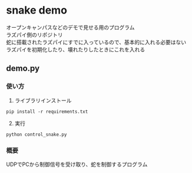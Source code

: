 # snake demo
オープンキャンパスなどのデモで見せる用のプログラム  
ラズパイ側のリポジトリ  
蛇に搭載されたラズパイにすでに入っているので、基本的に入れる必要はない  
ラズパイを初期化したり、壊れたりしたときにこれを入れる

## demo.py

### 使い方
1. ライブラリインストール
~~~
pip install -r requirements.txt
~~~

2. 実行
~~~
python control_snake.py
~~~

### 概要
UDPでPCから制御信号を受け取り、蛇を制御するプログラム